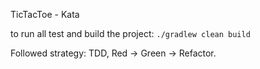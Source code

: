 TicTacToe - Kata

to run all test and build the project:
`./gradlew clean build`

Followed strategy:
TDD, Red -> Green -> Refactor. 
